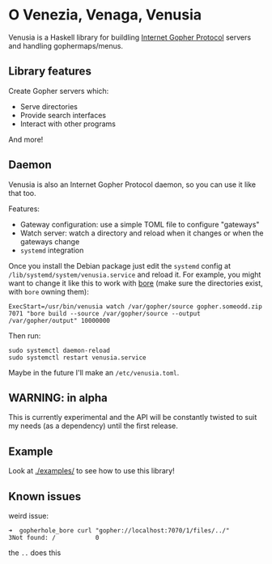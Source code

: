 # O Venezia, Venaga, Venusia

Venusia is a Haskell library for buildling [Internet Gopher Protocol](https://en.wikipedia.org/wiki/Gopher_(protocol)) servers and handling gophermaps/menus.

## Library features

Create Gopher servers which:

  * Serve directories
  * Provide search interfaces
  * Interact with other programs

And more!

## Daemon

Venusia is also an Internet Gopher Protocol daemon, so you can use it like that too.

Features:

  * Gateway configuration: use a simple TOML file to configure "gateways"
  * Watch server: watch a directory and reload when it changes or when the gateways change
  * `systemd` integration

Once you install the Debian package just edit the `systemd` config at `/lib/systemd/system/venusia.service` and reload it. For example, you might want to change it like this to work with [bore](https://github.com/someodd/bore) (make sure the directories exist, with `bore` owning them):

```
ExecStart=/usr/bin/venusia watch /var/gopher/source gopher.someodd.zip 7071 "bore build --source /var/gopher/source --output /var/gopher/output" 10000000
```

Then run:

```
sudo systemctl daemon-reload
sudo systemctl restart venusia.service
```

Maybe in the future I'll make an `/etc/venusia.toml`.

## WARNING: in alpha

This is currently experimental and the API will be constantly twisted to suit my needs (as a dependency) until the first release.

## Example

Look at [./examples/](./examples/) to see how to use this library!

## Known issues

weird issue:

```
➜  gopherhole_bore curl "gopher://localhost:7070/1/files/../"     
3Not found: /			0
```

the `..` does this